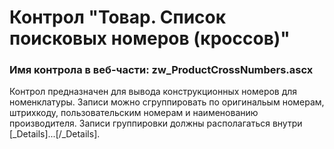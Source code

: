 ﻿---
description: 2.5.0.0
---
# Контрол "Товар. Список поисковых номеров (кроссов)"
### Имя контрола в веб-части: zw_ProductCrossNumbers.ascx
Контрол предназначен для вывода конструкционных номеров для номенклатуры. Записи можно сгруппировать по оригинальым номерам, штрихкоду, пользовательским номерам и наименованию производителя. 
Записи группировки должны располагаться внутри [_Details]...[/_Details].
